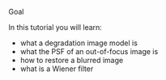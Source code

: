 Goal

In this tutorial you will learn:

* what a degradation image model is
* what the PSF of an out-of-focus image is
* how to restore a blurred image
* what is a Wiener filter